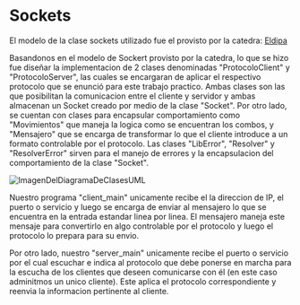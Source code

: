 # Sockets

El modelo de la clase sockets utilizado fue el provisto por la catedra: [Eldipa](https://github.com/eldipa/sockets-en-cpp)

Basandonos en el modelo de Sockert provisto por la catedra, lo que se hizo fue diseñar la implementacion de 2 clases denominadas "ProtocoloClient" y "ProtocoloServer", las cuales se encargaran de aplicar el respectivo protocolo que se enunció para este trabajo practico. Ambas clases son las que posibilitan la comunicacion entre el cliente y servidor y ambas almacenan un Socket creado por medio de la clase "Socket".
Por otro lado, se cuentan con clases para encapsular comportamiento como "Movimientos" que maneja la logica como se encuentran los combos, y "Mensajero" que se encarga de transformar lo que el cliente introduce a un formato controlable por el protocolo. Las clases "LibError", "Resolver" y "ResolverError" sirven para el manejo de errores y la encapsulacion del comportamiento de la clase "Socket".

![ImagenDelDiagramaDeClasesUML](/docs/ClassDiagramSocket.png)


Nuestro programa "client_main" unicamente recibe el la direccion de IP, el puerto o servicio y luego se encarga de enviar al mensajero lo que se encuentra en la entrada estandar linea por linea. El mensajero maneja este mensaje para convertirlo en algo controlable por el protocolo y luego el protocolo lo prepara para su envio.

Por otro lado, nuestro "server_main" unicamente recibe el puerto o servicio por el cual escuchar e indica al protocolo que debe ponerse en marcha para la escucha de los clientes que deseen comunicarse con él (en este caso adminitmos un unico cliente). Este aplica el protocolo correspondiente y reenvia la informacion pertinente al cliente.
